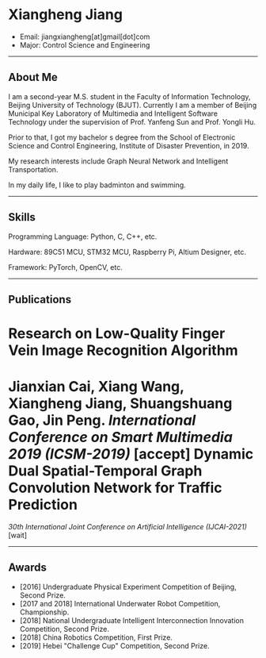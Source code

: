 # Xiangheng Jiang

- Email: jiangxiangheng\[at]gmail\[dot]com
- Major: Control Science and Engineering



***
## About Me

I am a second-year M.S. student in the Faculty of Information Technology, Beijing University of Technology (BJUT). Currently I am a member of Beijing Municipal Key Laboratory of Multimedia and Intelligent Software Technology under the supervision of Prof. Yanfeng Sun and Prof. Yongli Hu.

Prior to that, I got my bachelor s degree from the School of Electronic Science and Control Engineering, Institute of Disaster Prevention, in 2019.

My research interests include Graph Neural Network and Intelligent Transportation.

In my daily life, I like to play badminton and swimming.



***
## Skills

Programming Language: Python, C, C++, etc.

Hardware: 89C51 MCU, STM32 MCU, Raspberry Pi, Altium Designer, etc.

Framework: PyTorch, OpenCV, etc.


***
## Publications
**Research on Low-Quality Finger Vein Image Recognition Algorithm**
=
Jianxian Cai, Xiang Wang, **Xiangheng Jiang**, Shuangshuang Gao, Jin Peng.
_International Conference on Smart Multimedia 2019 (ICSM-2019)_  \[accept]
**Dynamic Dual Spatial-Temporal Graph Convolution Network for Traffic Prediction**
=
_30th International Joint Conference on Artificial Intelligence (IJCAI-2021)_  \[wait]


***
## Awards
- \[2016] Undergraduate Physical Experiment Competition of Beijing, Second Prize.
- \[2017 and 2018] International Underwater Robot Competition, Championship.
- \[2018] National Undergraduate Intelligent Interconnection Innovation Competition, Second Prize.
- \[2018] China Robotics Competition, First Prize.
- \[2019] Hebei "Challenge Cup" Competition, Second Prize.





